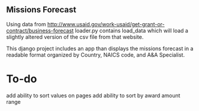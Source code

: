 ## Missions Forecast

 Using data from http://www.usaid.gov/work-usaid/get-grant-or-contract/business-forecast
 loader.py contains load_data which will load a slightly altered version
 of the csv file from that website.

This django project includes an app than displays the missions forecast in a readable format organized by Country, NAICS code, and A&A Specialist.

# To-do

add ability to sort values on pages
add ability to sort by award amount range
